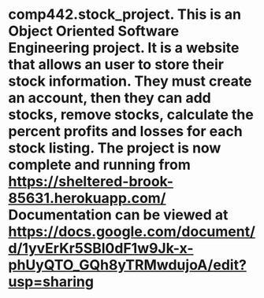 # comp442.stock_project. This is an Object Oriented Software Engineering project. It is a website that allows an user to store their stock information. They must create an account, then they can add stocks, remove stocks, calculate the percent profits and losses for each stock listing. The project is now complete and running from https://sheltered-brook-85631.herokuapp.com/ Documentation can be viewed at https://docs.google.com/document/d/1yvErKr5SBl0dF1w9Jk-x-phUyQTO_GQh8yTRMwdujoA/edit?usp=sharing
